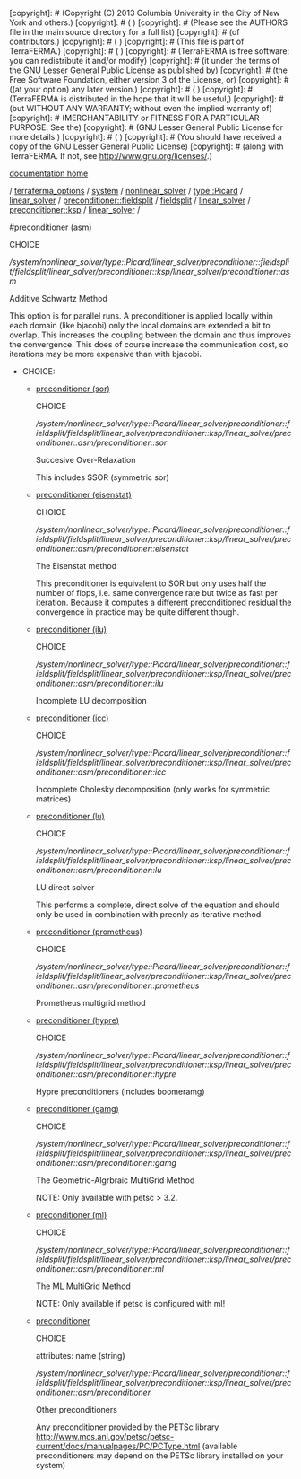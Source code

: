 [copyright]: # (Copyright (C) 2013 Columbia University in the City of New York and others.)
[copyright]: # ( )
[copyright]: # (Please see the AUTHORS file in the main source directory for a full list)
[copyright]: # (of contributors.)
[copyright]: # ( )
[copyright]: # (This file is part of TerraFERMA.)
[copyright]: # ( )
[copyright]: # (TerraFERMA is free software: you can redistribute it and/or modify)
[copyright]: # (it under the terms of the GNU Lesser General Public License as published by)
[copyright]: # (the Free Software Foundation, either version 3 of the License, or)
[copyright]: # ((at your option) any later version.)
[copyright]: # ( )
[copyright]: # (TerraFERMA is distributed in the hope that it will be useful,)
[copyright]: # (but WITHOUT ANY WARRANTY; without even the implied warranty of)
[copyright]: # (MERCHANTABILITY or FITNESS FOR A PARTICULAR PURPOSE. See the)
[copyright]: # (GNU Lesser General Public License for more details.)
[copyright]: # ( )
[copyright]: # (You should have received a copy of the GNU Lesser General Public License)
[copyright]: # (along with TerraFERMA. If not, see <http://www.gnu.org/licenses/>.)

[documentation home](Documentation)

/ [terraferma_options](../../../../../../../../../../terraferma_options.md) / [system](../../../../../../../../../system.md) / [nonlinear_solver](../../../../../../../../nonlinear_solver.md) / [type::Picard](../../../../../../../type__Picard.md) / [linear_solver](../../../../../../linear_solver.md) / [preconditioner::fieldsplit](../../../../../preconditioner__fieldsplit.md) / [fieldsplit](../../../../fieldsplit.md) / [linear_solver](../../../linear_solver.md) / [preconditioner::ksp](../../preconditioner__ksp.md) / [linear_solver](../linear_solver.md) /

#preconditioner (asm)

CHOICE 

*/system/nonlinear_solver/type::Picard/linear_solver/preconditioner::fieldsplit/fieldsplit/linear_solver/preconditioner::ksp/linear_solver/preconditioner::asm*

Additive Schwartz Method

This option is for parallel runs. A preconditioner is applied
locally within each domain (like bjacobi) only the local domains
are extended a bit to overlap. This increases the coupling between
the domain and thus improves the convergence. This does of course
increase the communication cost, so iterations may be more expensive
than with bjacobi.

* CHOICE:
    * [preconditioner (sor)](preconditioner__asm/preconditioner__sor.md "child")

        CHOICE 

        */system/nonlinear_solver/type::Picard/linear_solver/preconditioner::fieldsplit/fieldsplit/linear_solver/preconditioner::ksp/linear_solver/preconditioner::asm/preconditioner::sor*

        Succesive Over-Relaxation
        
        This includes SSOR (symmetric sor)

    * [preconditioner (eisenstat)](preconditioner__asm/preconditioner__eisenstat.md "child")

        CHOICE 

        */system/nonlinear_solver/type::Picard/linear_solver/preconditioner::fieldsplit/fieldsplit/linear_solver/preconditioner::ksp/linear_solver/preconditioner::asm/preconditioner::eisenstat*

        The Eisenstat method
        
        This preconditioner is equivalent to SOR but only uses
        half the number of flops,
        i.e. same convergence rate but twice as fast per
        iteration. Because it computes
        a different preconditioned residual the convergence in
        practice may be quite different though.

    * [preconditioner (ilu)](preconditioner__asm/preconditioner__ilu.md "child")

        CHOICE 

        */system/nonlinear_solver/type::Picard/linear_solver/preconditioner::fieldsplit/fieldsplit/linear_solver/preconditioner::ksp/linear_solver/preconditioner::asm/preconditioner::ilu*

        Incomplete LU decomposition

    * [preconditioner (icc)](preconditioner__asm/preconditioner__icc.md "child")

        CHOICE 

        */system/nonlinear_solver/type::Picard/linear_solver/preconditioner::fieldsplit/fieldsplit/linear_solver/preconditioner::ksp/linear_solver/preconditioner::asm/preconditioner::icc*

        Incomplete Cholesky decomposition (only works for symmetric matrices)

    * [preconditioner (lu)](preconditioner__asm/preconditioner__lu.md "child")

        CHOICE 

        */system/nonlinear_solver/type::Picard/linear_solver/preconditioner::fieldsplit/fieldsplit/linear_solver/preconditioner::ksp/linear_solver/preconditioner::asm/preconditioner::lu*

        LU direct solver
        
        This performs a complete, direct solve of the equation and should only be used in combination with preonly as iterative method.

    * [preconditioner (prometheus)](preconditioner__asm/preconditioner__prometheus.md "child")

        CHOICE 

        */system/nonlinear_solver/type::Picard/linear_solver/preconditioner::fieldsplit/fieldsplit/linear_solver/preconditioner::ksp/linear_solver/preconditioner::asm/preconditioner::prometheus*

        Prometheus multigrid method

    * [preconditioner (hypre)](preconditioner__asm/preconditioner__hypre.md "child")

        CHOICE 

        */system/nonlinear_solver/type::Picard/linear_solver/preconditioner::fieldsplit/fieldsplit/linear_solver/preconditioner::ksp/linear_solver/preconditioner::asm/preconditioner::hypre*

        Hypre preconditioners (includes boomeramg)

    * [preconditioner (gamg)](preconditioner__asm/preconditioner__gamg.md "child")

        CHOICE 

        */system/nonlinear_solver/type::Picard/linear_solver/preconditioner::fieldsplit/fieldsplit/linear_solver/preconditioner::ksp/linear_solver/preconditioner::asm/preconditioner::gamg*

        The Geometric-Algrbraic MultiGrid Method
        
        NOTE: Only available with petsc > 3.2.

    * [preconditioner (ml)](preconditioner__asm/preconditioner__ml.md "child")

        CHOICE 

        */system/nonlinear_solver/type::Picard/linear_solver/preconditioner::fieldsplit/fieldsplit/linear_solver/preconditioner::ksp/linear_solver/preconditioner::asm/preconditioner::ml*

        The ML MultiGrid Method
        
        NOTE: Only available if petsc is configured with ml!

    * [preconditioner](preconditioner__asm/preconditioner.md "child")

        CHOICE 

        attributes: name (string) 

        */system/nonlinear_solver/type::Picard/linear_solver/preconditioner::fieldsplit/fieldsplit/linear_solver/preconditioner::ksp/linear_solver/preconditioner::asm/preconditioner*

        Other preconditioners
        
        Any preconditioner provided by the PETSc library
        http://www.mcs.anl.gov/petsc/petsc-current/docs/manualpages/PC/PCType.html
        (available preconditioners may depend on the PETSc library installed on your system)

[autogenerated]: # (This file was automatically generated from the schema file:/home/cwilson/repos/github/TerraFERMA/TerraFERMA/buckettools/schemas/solvers.rng.)

